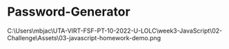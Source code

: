 # Password-Generator
C:\Users\mbjac\UTA-VIRT-FSF-PT-10-2022-U-LOLC\week3-JavaScript\02-Challenge\Assets\03-javascript-homework-demo.png
